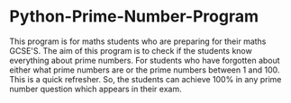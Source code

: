 # Python-Prime-Number-Program
This program is for maths students who are preparing for their maths GCSE'S.
The aim of this program is to check if the students know everything about prime numbers.
For students who have forgotten about either what  prime numbers are or the prime numbers between 1 and 100. This is a quick refresher.
So, the students can achieve 100% in any prime number question which appears in their exam.
 
